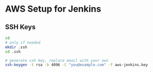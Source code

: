 # AWS Setup for Jenkins

## SSH Keys

```bash
cd
# only if needed
mkdir .ssh
cd .ssh

# generate ssh key, replace email with your own
ssh-keygen -t rsa -b 4096 -C "you@example.com" -f aws-jenkins.key
```
